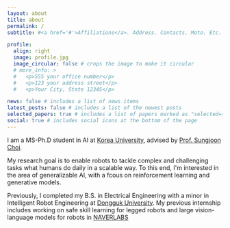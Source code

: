 ```yaml
---
layout: about
title: about
permalink: /
subtitle: #<a href='#'>Affiliations</a>. Address. Contacts. Moto. Etc.

profile:
  align: right
  image: profile.jpg
  image_circular: false # crops the image to make it circular
  # more_info: >
  #   <p>555 your office number</p>
  #   <p>123 your address street</p>
  #   <p>Your City, State 12345</p>

news: false # includes a list of news items
latest_posts: false # includes a list of the newest posts
selected_papers: true # includes a list of papers marked as "selected={true}"
social: true # includes social icons at the bottom of the page
---
```


I am a MS-Ph.D student in AI at [Korea University](https://info.korea.edu/en_info/grad/ai_intro.do), advised by [Prof. Sungjoon Choi](https://sites.google.com/view/sungjoon-choi).

My research goal is to enable robots to tackle complex and challenging tasks what humans do daily in a scalable way. To this end, I'm interested in the area of generalizable AI, with a fcous on reinforcement learning and generative models.

Previously, I completed my B.S. in Electrical Engineering with a minor in Intelligent Robot Engineering at [Dongguk University](https://www.dongguk.edu/). My previous internship includes working on safe skill learning for legged robots and large vision-language models for robots in [NAVERLABS](https://www.naverlabs.com/)
